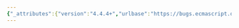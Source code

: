 ```yaml
---
{"_attributes":{"version":"4.4.4+","urlbase":"https://bugs.ecmascript.org/","maintainer":"dherman@mozilla.com"},"bug":{"bug_id":2436,"creation_ts":"2014-01-27 06:06:00 -0800","short_desc":"5.3 Static Semantic Rules: Wrong reference 15.2.3 -> 16","delta_ts":"2014-05-14 11:39:26 -0700","product":"Draft for 6th Edition","component":"editorial issue","version":"Rev 22: January 20, 2014 Draft","rep_platform":"All","op_sys":"All","bug_status":"RESOLVED","resolution":"FIXED","priority":"Normal","bug_severity":"normal","everconfirmed":true,"reporter":{"uid":"andrebargull","name":"André Bargull"},"assigned_to":{"uid":"allen","name":"Allen Wirfs-Brock"},"long_desc":[{"commentid":7005,"comment_count":0,"who":{"uid":"andrebargull","name":"André Bargull"},"bug_when":"2014-01-27 06:06:26 -0800","thetext":"5.3  Static Semantic Rules, 5th paragraph:\n\nChange reference from 15.2.3 to 16."}]}}
---
```

